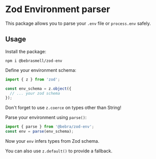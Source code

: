 # Zod Environment parser
This package allows you to parse your ```.env``` file or ```process.env``` safely.

## Usage

Install the package:

```shell
npm i @bebrasmell/zod-env
 ```

Define your environment schema:
```typescript
import { z } from 'zod';

const env_schema = z.object({
  // ... your zod schema
});
```
Don't forget to use ``` z.coerce ``` on types other than String!

Parse your environment using ```parse()```:

```typescript
import { parse } from '@bebra/zod-env';
const env = parse(env_schema);
```

Now your ```env``` infers types from Zod schema.

You can also use ```z.default()``` to provide a fallback.
